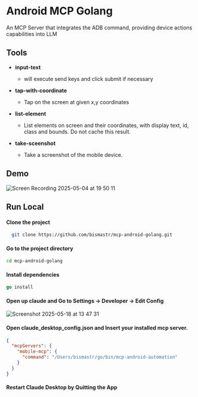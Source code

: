 # Android MCP Golang
An MCP Server that integrates the ADB command, providing device actions capabilities into LLM 

## Tools
- **input-text**
	- will execute send keys and click submit if necessary

- **tap-with-coordinate**
	- Tap on the screen at given x,y coordinates

- **list-element**
	- List elements on screen and their coordinates, with display text, id, class and bounds. Do not cache this result.

- **take-sceenshot**
	- Take a screenshot of the mobile device.

## Demo
![Screen Recording 2025-05-04 at 19 50 11](https://github.com/user-attachments/assets/f4898430-ff78-4a68-abe7-8d99c05156f3)

## Run Local

#### Clone the project

```bash
  git clone https://github.com/bismastr/mcp-android-golang.git
```

#### Go to the project directory

```bash
cd mcp-android-golang
```

#### Install dependencies

```go
go install
```

#### Open up claude and Go to Settings -> Developer -> Edit Config 
![Screenshot 2025-05-18 at 13 47 31](https://github.com/user-attachments/assets/768c2316-c4ff-48ab-a5a6-e8164e36993c)


#### Open claude_desktop_config.json and Insert your installed mcp server.

```json
{
  "mcpServers": {
    "mobile-mcp": {
      "command": "/Users/bismastr/go/bin/mcp-android-automation"
    }
  }
}
```

#### Restart Claude Desktop by Quitting the App


